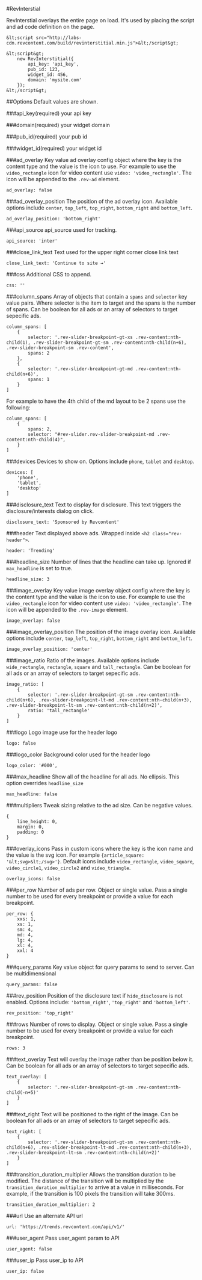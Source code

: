 #RevInterstial

RevInterstial overlays the entire page on load. It's used by placing the script and ad code definition on the page.

```
&lt;script src="http://labs-cdn.revcontent.com/build/revinterstitial.min.js">&lt;/script&gt;

&lt;script&gt;
    new RevInterstitial({
        api_key: 'api_key',
        pub_id: 123,
        widget_id: 456,
        domain: 'mysite.com'
    });
&lt;/script&gt;
```

##Options
Default values are shown.

###api_key(required)
your api key

###domain(required)
your widget domain

###pub_id(required)
your pub id

###widget_id(required)
your widget id

###ad_overlay
Key value ad overlay config object where the key is the content type and the value is the icon to use. For example to use the ```video_rectangle``` icon for video content use ```video: 'video_rectangle'```. The icon will be appended to the ```.rev-ad``` element.
```
ad_overlay: false
```

###ad\_overlay\_position
The position of the ad overlay icon. Available options include ```center```, ```top_left```, ```top_right```, ```bottom_right``` and ```bottom_left```.
```
ad_overlay_position: 'bottom_right'
```

###api_source
api_source used for tracking.
```
api_source: 'inter'
```

###close\_link\_text
Text used for the upper right corner close link text
```
close_link_text: 'Continue to site →'
```

###css
Additional CSS to append.
```
css: ''
```

###column_spans
Array of objects that contain a ```spans``` and ```selector``` key value pairs. Where selector is the item to target and the spans is the number of spans. Can be boolean for all ads or an array of selectors to target sepecific ads.
```
column_spans: [
    {
        selector: '.rev-slider-breakpoint-gt-xs .rev-content:nth-child(1), .rev-slider-breakpoint-gt-sm .rev-content:nth-child(n+6), .rev-slider-breakpoint-sm .rev-content',
        spans: 2
    },
    {
        selector: '.rev-slider-breakpoint-gt-md .rev-content:nth-child(n+6)',
        spans: 1
    }
]
```
For example to have the 4th child of the md layout to be 2 spans use the following:
```
column_spans: [
    {
        spans: 2,
        selector: "#rev-slider.rev-slider-breakpoint-md .rev-content:nth-child(4)",
    }
]
```

###devices
Devices to show on. Options include ```phone```, ```tablet``` and ```desktop```.
```
devices: [
    'phone', 
    'tablet', 
    'desktop'
]
```

###disclosure_text
Text to display for disclosure. This text triggers the disclosure/interests dialog on click.
```
disclosure_text: 'Sponsored by Revcontent'
```

###header
Text displayed above ads. Wrapped inside ```<h2 class="rev-header">```.
```
header: 'Trending'
```

###headline_size
Number of lines that the headline can take up. Ignored if ```max_headline``` is set to true.
```
headline_size: 3
```

###image_overlay
Key value image overlay object config where the key is the content type and the value is the icon to use. For example to use the ```video_rectangle``` icon for video content use ```video: 'video_rectangle'```. The icon will be appended to the ```.rev-image``` element.
```
image_overlay: false
```

###image\_overlay\_position
The position of the image overlay icon. Available options include ```center```, ```top_left```, ```top_right```, ```bottom_right``` and ```bottom_left```.
```
image_overlay_position: 'center'
```

###image_ratio
Ratio of the images. Available options include ```wide_rectangle```, ```rectangle```, ```square``` and ```tall_rectangle```. Can be boolean for all ads or an array of selectors to target sepecific ads. 
```
image_ratio: [
    {
        selector: '.rev-slider-breakpoint-gt-sm .rev-content:nth-child(n+6), .rev-slider-breakpoint-lt-md .rev-content:nth-child(n+3), .rev-slider-breakpoint-lt-sm .rev-content:nth-child(n+2)',
        ratio: 'tall_rectangle'
    }
]
```

###logo
Logo image use for the header logo
```
logo: false
```

###logo_color
Background color used for the header logo
```
logo_color: '#000',
```

###max_headline
Show all of the headline for all ads. No ellipsis. This option overrides ```headline_size```
```
max_headline: false
```

###multipliers
Tweak sizing relative to the ad size. Can be negative values.
```
{
    line_height: 0,
    margin: 0,
    padding: 0
}
```

###overlay_icons
Pass in custom icons where the key is the icon name and the value is the svg icon. For example ```{article_square: '&lt;svg>&lt;/svg>'}```. Default icons include ```video_rectangle```, ```video_square```, ```video_circle1```, ```video_circle2``` and ```video_triangle```.
```
overlay_icons: false
```

###per_row
Number of ads per row. Object or single value. Pass a single number to be used for every breakpoint or provide a value for each breakpoint.
```
per_row: {
    xxs: 1,
    xs: 1,
    sm: 4,
    md: 4,
    lg: 4,
    xl: 4,
    xxl: 4
}
```

###query_params
Key value object for query params to send to server. Can be multidimensional
```
query_params: false
```

###rev_position
Position of the disclosure text if ```hide_disclosure``` is not enabled. Options include: ```'bottom_right'```, ```'top_right'``` and ```'bottom_left'```.
```
rev_position: 'top_right'
```

###rows
Number of rows to display. Object or single value. Pass a single number to be used for every breakpoint or provide a value for each breakpoint.
```
rows: 3
```

###text_overlay
Text will overlay the image rather than be position below it. Can be boolean for all ads or an array of selectors to target sepecific ads.
```
text_overlay: [
    {
        selector: '.rev-slider-breakpoint-gt-sm .rev-content:nth-child(-n+5)'
    }
]
```

###text_right
Text will be positioned to the right of the image. Can be boolean for all ads or an array of selectors to target sepecific ads.
```
text_right: [
    {
        selector: '.rev-slider-breakpoint-gt-sm .rev-content:nth-child(n+6), .rev-slider-breakpoint-lt-md .rev-content:nth-child(n+3), .rev-slider-breakpoint-lt-sm .rev-content:nth-child(n+2)'
    }
]
```

###transition_duration_multiplier
Allows the transition duration to be modified. The distance of the transition will be multiplied by the ```transition_duration_multiplier``` to arrive at a value in milliseconds. For example, if the transition is 100 pixels the transition will take 300ms.
```
transition_duration_multiplier: 2
```

###url
Use an alternate API url
```
url: 'https://trends.revcontent.com/api/v1/'
```

###user_agent
Pass user_agent param to API
```
user_agent: false
```

###user_ip
Pass user_ip to API
```
user_ip: false
```
